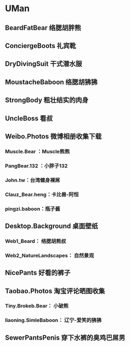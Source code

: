 # UMan

## BeardFatBear 络腮胡胖熊

## ConciergeBoots 礼宾靴

## DryDivingSuit 干式潜水服

## MoustacheBaboon 络腮胡狒狒

## StrongBody 粗壮结实的肉身

## UncleBoss 看叔

## Weibo.Photos 微博相册收集下载

### Muscle.Bear ：Muscle熊熊

### PangBear.132 ：小胖子132

### John.tw：台湾健身裸屌

### Clauz_Bear.heng：卡比兽-阿恒

### pingzi.baboon：瓶子酱

## Desktop.Background 桌面壁纸

### Web1_Beard： 络腮胡熊叔

### Web2_NatureLandscapes： 自然景观

## NicePants 好看的裤子

## Taobao.Photos 淘宝评论晒图收集

### Tiny.Brokeb.Bear： 小破熊

### liaoning.SimleBaboon： 辽宁-爱笑的狒狒

## SewerPantsPenis 穿下水裤的臭鸡巴屌男

